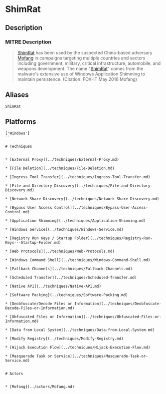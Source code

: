 
# ShimRat

## Description

### MITRE Description

> [ShimRat](https://attack.mitre.org/software/S0444) has been used by the suspected China-based adversary [Mofang](https://attack.mitre.org/groups/G0103) in campaigns targeting multiple countries and sectors including government, military, critical infrastructure, automobile, and weapons development. The name "[ShimRat](https://attack.mitre.org/software/S0444)" comes from the malware's extensive use of Windows Application Shimming to maintain persistence. (Citation: FOX-IT May 2016 Mofang)

## Aliases

```
ShimRat
```

## Platforms

```
['Windows']
``

# Techniques


* [External Proxy](../techniques/External-Proxy.md)

* [File Deletion](../techniques/File-Deletion.md)
    
* [Ingress Tool Transfer](../techniques/Ingress-Tool-Transfer.md)
    
* [File and Directory Discovery](../techniques/File-and-Directory-Discovery.md)
    
* [Network Share Discovery](../techniques/Network-Share-Discovery.md)
    
* [Bypass User Access Control](../techniques/Bypass-User-Access-Control.md)
    
* [Application Shimming](../techniques/Application-Shimming.md)
    
* [Windows Service](../techniques/Windows-Service.md)
    
* [Registry Run Keys / Startup Folder](../techniques/Registry-Run-Keys---Startup-Folder.md)
    
* [Web Protocols](../techniques/Web-Protocols.md)
    
* [Windows Command Shell](../techniques/Windows-Command-Shell.md)
    
* [Fallback Channels](../techniques/Fallback-Channels.md)
    
* [Scheduled Transfer](../techniques/Scheduled-Transfer.md)
    
* [Native API](../techniques/Native-API.md)
    
* [Software Packing](../techniques/Software-Packing.md)
    
* [Deobfuscate/Decode Files or Information](../techniques/Deobfuscate-Decode-Files-or-Information.md)
    
* [Obfuscated Files or Information](../techniques/Obfuscated-Files-or-Information.md)
    
* [Data from Local System](../techniques/Data-from-Local-System.md)
    
* [Modify Registry](../techniques/Modify-Registry.md)
    
* [Hijack Execution Flow](../techniques/Hijack-Execution-Flow.md)
    
* [Masquerade Task or Service](../techniques/Masquerade-Task-or-Service.md)
    

# Actors


* [Mofang](../actors/Mofang.md)

